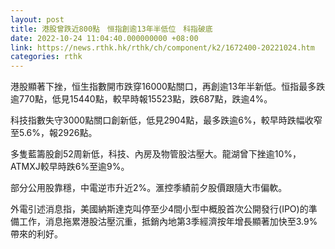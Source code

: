 ```yaml
---
layout: post
title: 港股曾跌近800點　恒指創逾13年半低位　科指破底
date: 2022-10-24 11:04:40.000000000 +08:00
link: https://news.rthk.hk/rthk/ch/component/k2/1672400-20221024.htm
categories: rthk
---
```


港股顯著下挫，恒生指數開市跌穿16000點關口，再創逾13年半新低。恒指最多跌逾770點，低見15440點，較早時報15523點，跌687點，跌逾4%。

科技指數失守3000點關口創新低，低見2904點，最多跌逾6%，較早時跌幅收窄至5.6%，報2926點。

多隻藍籌股創52周新低，科技、內房及物管股沽壓大。龍湖曾下挫逾10%，ATMXJ較早時跌6%至逾9%。

部分公用股靠穩，中電逆市升近2%。滙控季績前夕股價跟隨大市偏軟。

外電引述消息指，美國納斯達克叫停至少4間小型中概股首次公開發行(IPO)的準備工作，消息拖累港股沽壓沉重，抵銷內地第3季經濟按年增長顯著加快至3.9%帶來的利好。
